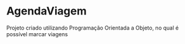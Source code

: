 # AgendaViagem
Projeto criado utilizando Programação Orientada a Objeto, no qual é possível marcar viagens
